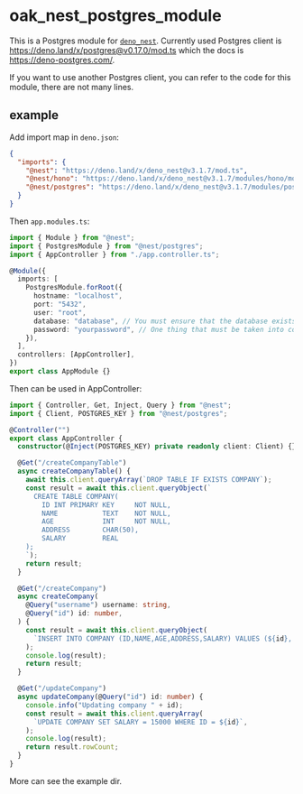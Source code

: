 # oak_nest_postgres_module

This is a Postgres module for [`deno_nest`](https://deno.land/x/deno_nest).
Currently used Postgres client is <https://deno.land/x/postgres@v0.17.0/mod.ts>
which the docs is <https://deno-postgres.com/>.

If you want to use another Postgres client, you can refer to the code for this
module, there are not many lines.

## example

Add import map in `deno.json`:

```json
{
  "imports": {
    "@nest": "https://deno.land/x/deno_nest@v3.1.7/mod.ts",
    "@nest/hono": "https://deno.land/x/deno_nest@v3.1.7/modules/hono/mod.ts",
    "@nest/postgres": "https://deno.land/x/deno_nest@v3.1.7/modules/postgres/mod.ts"
  }
}
```

Then `app.modules.ts`:

```typescript
import { Module } from "@nest";
import { PostgresModule } from "@nest/postgres";
import { AppController } from "./app.controller.ts";

@Module({
  imports: [
    PostgresModule.forRoot({
      hostname: "localhost",
      port: "5432",
      user: "root",
      database: "database", // You must ensure that the database exists, and the program will not automatically create it
      password: "yourpassword", // One thing that must be taken into consideration is that passwords contained inside the URL must be properly encoded in order to be passed down to the database. You can achieve that by using the JavaScript API encodeURIComponent and passing your password as an argument.
    }),
  ],
  controllers: [AppController],
})
export class AppModule {}
```

Then can be used in AppController:

```ts
import { Controller, Get, Inject, Query } from "@nest";
import { Client, POSTGRES_KEY } from "@nest/postgres";

@Controller("")
export class AppController {
  constructor(@Inject(POSTGRES_KEY) private readonly client: Client) {}

  @Get("/createCompanyTable")
  async createCompanyTable() {
    await this.client.queryArray(`DROP TABLE IF EXISTS COMPANY`);
    const result = await this.client.queryObject(`
      CREATE TABLE COMPANY(
        ID INT PRIMARY KEY     NOT NULL,
        NAME           TEXT    NOT NULL,
        AGE            INT     NOT NULL,
        ADDRESS        CHAR(50),
        SALARY         REAL
    );
    `);
    return result;
  }

  @Get("/createCompany")
  async createCompany(
    @Query("username") username: string,
    @Query("id") id: number,
  ) {
    const result = await this.client.queryObject(
      `INSERT INTO COMPANY (ID,NAME,AGE,ADDRESS,SALARY) VALUES (${id}, '${username}', 32, 'California', 20000.00)`,
    );
    console.log(result);
    return result;
  }

  @Get("/updateCompany")
  async updateCompany(@Query("id") id: number) {
    console.info("Updating company " + id);
    const result = await this.client.queryArray(
      `UPDATE COMPANY SET SALARY = 15000 WHERE ID = ${id}`,
    );
    console.log(result);
    return result.rowCount;
  }
}
```

More can see the example dir.

